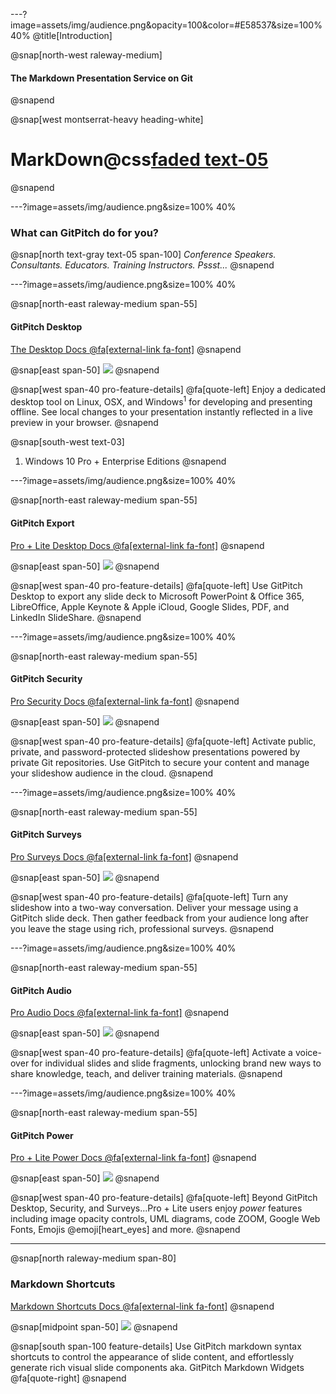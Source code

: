 ---?image=assets/img/audience.png&opacity=100&color=#E58537&size=100% 40%
@title[Introduction]

@snap[north-west raleway-medium]
#### The Markdown Presentation Service on Git
@snapend

@snap[west montserrat-heavy heading-white]
# MarkDown@css[faded text-05](.com)
@snapend

---?image=assets/img/audience.png&size=100% 40%

### What can GitPitch do for you?

@snap[north text-gray text-05 span-100]
*Conference Speakers. Consultants. Educators. Training Instructors. Pssst...*
@snapend

---?image=assets/img/audience.png&size=100% 40%

@snap[north-east raleway-medium span-55]
#### GitPitch Desktop
[The Desktop Docs @fa[external-link fa-font]](https://gitpitch.com/docs/work-offline/desktop)
@snapend

@snap[east span-50]
![](assets/img/features-desktop.png)
@snapend

@snap[west span-40 pro-feature-details]
@fa[quote-left] Enjoy a dedicated desktop tool on Linux, OSX, and Windows<sup>1</sup> for developing and presenting offline. See local changes to your presentation instantly reflected in a live preview in your browser.
@snapend

@snap[south-west text-03]
1. Windows 10 Pro + Enterprise Editions
@snapend

---?image=assets/img/audience.png&size=100% 40%

@snap[north-east raleway-medium span-55]
#### GitPitch Export
[Pro + Lite Desktop Docs @fa[external-link fa-font]](https://gitpitch.com/docs/pro-features/desktop)
@snapend

@snap[east span-50]
![](assets/img/features-export.jpg)
@snapend

@snap[west span-40 pro-feature-details]
@fa[quote-left] Use GitPitch Desktop to export any slide deck to Microsoft
PowerPoint & Office 365, LibreOffice, Apple Keynote & Apple iCloud, Google Slides, PDF, and LinkedIn SlideShare.
@snapend

---?image=assets/img/audience.png&size=100% 40%

@snap[north-east raleway-medium span-55]
#### GitPitch Security
[Pro Security Docs @fa[external-link fa-font]](https://gitpitch.com/docs/pro-features/security)
@snapend

@snap[east span-50]
![](assets/img/features-security.jpg)
@snapend

@snap[west span-40 pro-feature-details]
@fa[quote-left] Activate public, private, and password-protected slideshow presentations powered by private Git repositories. Use GitPitch to secure your content and manage your slideshow audience in the cloud.
@snapend

---?image=assets/img/audience.png&size=100% 40%

@snap[north-east raleway-medium span-55]
#### GitPitch Surveys
[Pro Surveys Docs @fa[external-link fa-font]](https://gitpitch.com/docs/pro-features/surveys)
@snapend

@snap[east span-50]
![](assets/img/features-surveys.jpg)
@snapend

@snap[west span-40 pro-feature-details]
@fa[quote-left] Turn any slideshow into a two-way conversation. Deliver your message using a GitPitch slide deck. Then gather feedback from your audience long after you leave the stage using rich, professional surveys.
@snapend

---?image=assets/img/audience.png&size=100% 40%

@snap[north-east raleway-medium span-55]
#### GitPitch Audio
[Pro Audio Docs @fa[external-link fa-font]](https://gitpitch.com/docs/pro-features/audio)
@snapend

@snap[east span-50]
![](assets/img/features-audio.png)
@snapend

@snap[west span-40 pro-feature-details]
@fa[quote-left] Activate a voice-over for individual slides and slide fragments, unlocking brand new ways to share knowledge, teach, and deliver training materials.
@snapend


---?image=assets/img/audience.png&size=100% 40%

@snap[north-east raleway-medium span-55]
#### GitPitch Power
[Pro + Lite Power Docs @fa[external-link fa-font]](https://gitpitch.com/docs/pro-features/power)
@snapend

@snap[east span-50]
![](assets/img/features-pro-bonuses.jpg)
@snapend

@snap[west span-40 pro-feature-details]
@fa[quote-left] Beyond GitPitch Desktop, Security, and Surveys...Pro + Lite users enjoy *power* features including image opacity controls, UML diagrams, code ZOOM, Google Web Fonts, Emojis @emoji[heart_eyes] and more.
@snapend

---

@snap[north raleway-medium span-80]
### Markdown Shortcuts
[Markdown Shortcuts Docs @fa[external-link fa-font]](https://gitpitch.com/docs/markdown-features)
@snapend

@snap[midpoint span-50]
![](assets/img/features-markdown-shortcuts.gif)
@snapend

@snap[south span-100 feature-details]
Use GitPitch markdown syntax shortcuts to control the appearance of slide content, and effortlessly generate rich visual slide components aka. GitPitch Markdown Widgets @fa[quote-right]
@snapend
